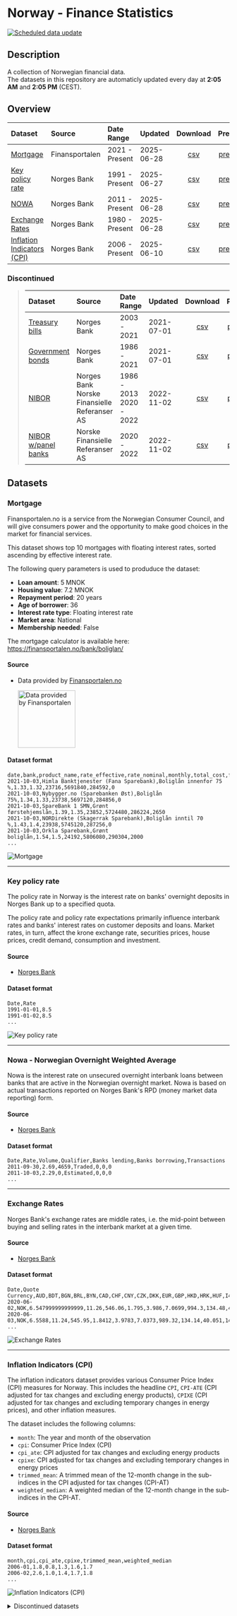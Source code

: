 # Norway - Finance Statistics

[![Scheduled data update](https://github.com/frefrik/norway-finance-statistics/workflows/Scheduled%20data%20update/badge.svg?branch=master&event=schedule)](https://github.com/frefrik/norway-finance-statistics/actions?query=workflow%3A%22Scheduled+data+update%22+event%3Aschedule+branch%3Amaster)

## Description

A collection of Norwegian financial data.  
The datasets in this repository are automaticly updated every day at **2:05 AM** and **2:05 PM** (CEST).

## Overview

<!-- table starts -->
|Dataset|Source|Date Range|Updated|Download|Preview|
| :--- | :--- | :--- | :--- | :--- | :--- |
|[Mortgage](#mortgage)|Finansportalen|2021 - Present|2025-06-28|[<center>csv</center>](https://raw.githubusercontent.com/frefrik/norway-finance-statistics/master/data/no_mortgage.csv)|[<center>preview</center>](data/no_mortgage.csv)|
|[Key policy rate](#key-policy-rate)|Norges Bank|1991 - Present|2025-06-27|[<center>csv</center>](https://raw.githubusercontent.com/frefrik/norway-finance-statistics/master/data/no_keyPolicyRate.csv)|[<center>preview</center>](data/no_keyPolicyRate.csv)|
|[NOWA](#nowa---norwegian-overnight-weighted-average)|Norges Bank|2011 - Present|2025-06-28|[<center>csv</center>](https://raw.githubusercontent.com/frefrik/norway-finance-statistics/master/data/no_nowa.csv)|[<center>preview</center>](data/no_nowa.csv)|
|[Exchange Rates](#exchange-rates)|Norges Bank|1980 - Present|2025-06-28|[<center>csv</center>](https://raw.githubusercontent.com/frefrik/norway-finance-statistics/master/data/no_exchangeRates.csv)|[<center>preview</center>](data/no_exchangeRates.csv)|
|[Inflation Indicators (CPI)](#inflation-indicators-cpi)|Norges Bank|2006 - Present|2025-06-10|[<center>csv</center>](https://raw.githubusercontent.com/frefrik/norway-finance-statistics/master/data/no_cpi.csv)|[<center>preview</center>](data/no_cpi.csv)|
<!-- table ends -->

### Discontinued
> |Dataset|Source|Date Range|Updated|Download|Preview|
> | :--- | :--- | :--- | :--- | :--- | :--- |
> |[Treasury bills](#treasury-bills)|Norges Bank|2003 - 2021|2021-07-01|[<center>csv</center>](https://raw.githubusercontent.com/frefrik/norway-finance-statistics/master/data/no_treasuryBills.csv)|[<center>preview</center>](data/no_treasuryBills.csv)|
> |[Government bonds](#government-bonds)|Norges Bank|1986 - 2021|2021-07-01|[<center>csv</center>](https://raw.githubusercontent.com/frefrik/norway-finance-statistics/master/data/no_governmentBonds.csv)|[<center>preview</center>](data/no_governmentBonds.csv)|
> |[NIBOR](#nibor)|Norges Bank<br>Norske Finansielle Referanser AS|1986 - 2013<br>2020 - 2022|2022-11-02|[<center>csv</center>](https://raw.githubusercontent.com/frefrik/norway-finance-statistics/master/data/no_nibor.csv)|[<center>preview</center>](data/no_nibor.csv)|
> |[NIBOR w/panel banks](#nibor-wpanel-banks)|Norske Finansielle Referanser AS|2020 - 2022|2022-11-02|[<center>csv</center>](https://raw.githubusercontent.com/frefrik/norway-finance-statistics/master/data/no_nibor_panel.csv)|[<center>preview</center>](data/no_nibor_panel.csv)|


## Datasets

### Mortgage

Finansportalen.no is a service from the Norwegian Consumer Council, and will give consumers power and the opportunity to make good choices in the market for financial services.

This dataset shows top 10 mortgages with floating interest rates, sorted ascending by effective interest rate.

The following query parameters is used to produduce the dataset:

- **Loan amount**: 5 MNOK
- **Housing value**: 7.2 MNOK
- **Repayment period**: 20 years
- **Age of borrower**: 36
- **Interest rate type**: Floating interest rate
- **Market area**: National
- **Membership needed**: False

The mortgage calculator is available here: https://finansportalen.no/bank/boliglan/

#### Source
  - Data provided by [Finansportalen.no](https://finansportalen.no)

    <a href="https://finansportalen.no">
    <img src="https://github.com/frefrik/norway-finance-statistics/assets/11590359/728a4dfc-2575-468c-9db1-724827f43a1c" alt="Data provided by Finansportalen" width="130" target="_blank">
    </a>

#### Dataset format

```csv
date,bank,product_name,rate_effective,rate_nominal,monthly,total_cost,first_year_cost,establishment_fee
2021-10-03,Himla Banktjenester (Fana Sparebank),Boliglån innenfor 75 %,1.33,1.32,23716,5691840,284592,0
2021-10-03,Nybygger.no (Sparebanken Øst),Boliglån 75%,1.34,1.33,23738,5697120,284856,0
2021-10-03,SpareBank 1 SMN,Grønt førstehjemslån,1.39,1.35,23852,5724480,286224,2650
2021-10-03,NORDirekte (Skagerrak Sparebank),Boliglån inntil 70 %,1.43,1.4,23938,5745120,287256,0
2021-10-03,Orkla Sparebank,Grønt boliglån,1.54,1.5,24192,5806080,290304,2000
...
```  

![Mortgage](img/mortgage.png)

---

### Key policy rate

The policy rate in Norway is the interest rate on banks' overnight deposits in Norges Bank up to a specified quota.

The policy rate and policy rate expectations primarily influence interbank rates and banks' interest rates on customer deposits and loans. Market rates, in turn, affect the krone exchange rate, securities prices, house prices, credit demand, consumption and investment.

#### Source

- [Norges Bank](https://norges-bank.no/en/)

#### Dataset format

```csv
Date,Rate
1991-01-01,8.5
1991-01-02,8.5
...
```

![Key policy rate](img/keyPolicyRate.png)

---

### Nowa - Norwegian Overnight Weighted Average

Nowa is the interest rate on unsecured overnight interbank loans between banks that are active in the Norwegian overnight market. Nowa is based on actual transactions reported on Norges Bank's RPD (money market data reporting) form.

#### Source

- [Norges Bank](https://norges-bank.no/en/)

#### Dataset format

```csv
Date,Rate,Volume,Qualifier,Banks lending,Banks borrowing,Transactions
2011-09-30,2.69,4659,Traded,0,0,0
2011-10-03,2.29,0,Estimated,0,0,0
...
```

---

### Exchange Rates

Norges Bank's exchange rates are middle rates, i.e. the mid-point between buying and selling rates in the interbank market at a given time.

#### Source

- [Norges Bank](https://norges-bank.no/en/)

#### Dataset format

```csv
Date,Quote Currency,AUD,BDT,BGN,BRL,BYN,CAD,CHF,CNY,CZK,DKK,EUR,GBP,HKD,HRK,HUF,I44,IDR,ILS,INR,ISK,JPY,KRW,MMK,MXN,MYR,NZD,PHP,PKR,PLN,RON,RUB,SEK,SGD,THB,TRY,TWD,TWI,USD,XDR,ZAR
2020-06-02,NOK,6.547999999999999,11.26,546.06,1.795,3.986,7.0699,994.3,134.48,40.082,143.27,10.6798,11.9886,1.2331,140.81,3.0896,114.95,0.066304,2.748,12.708,7.07,8.8387,0.7827,0.6842,43.69,2.2344,6.0406,19.047,5.78,2.4276,220.55,13.905999999999999,102.18,6.8163,30.279,141.08,31.941999999999997,126.0,9.5577,13.225929999999998,0.5541
2020-06-03,NOK,6.5588,11.24,545.95,1.8412,3.9783,7.0373,989.32,134.14,40.051,143.23,10.6777,11.9887,1.2308,141.02,3.0869999999999997,114.87,0.067217,2.7542,12.636,7.07,8.7853,0.7828,0.6818,43.98,2.2384,6.0904,19.094,5.778,2.4193,220.65,13.866,102.09,6.8202,30.215,141.05,31.87,125.93,9.5388,13.206010000000001,0.5595
...
```

![Exchange Rates](img/exchangeRates.png)

---

### Inflation Indicators (CPI)

The inflation indicators dataset provides various Consumer Price Index (CPI) measures for Norway. This includes the headline `CPI`, `CPI-ATE` (CPI adjusted for tax changes and excluding energy products), `CPIXE` (CPI adjusted for tax changes and excluding temporary changes in energy prices), and other inflation measures.

The dataset includes the following columns:
- `month`: The year and month of the observation
- `cpi`: Consumer Price Index (CPI)
- `cpi_ate`: CPI adjusted for tax changes and excluding energy products
- `cpixe`: CPI adjusted for tax changes and excluding temporary changes in energy prices
- `trimmed_mean`: A trimmed mean of the 12-month change in the sub-indices in the CPI adjusted for tax changes (CPI-AT)
- `weighted_median`: A weighted median of the 12-month change in the sub-indices in the CPI-AT.

#### Source

- [Norges Bank](https://norges-bank.no/en/)

#### Dataset format
```csv
month,cpi,cpi_ate,cpixe,trimmed_mean,weighted_median
2006-01,1.8,0.8,1.3,1.6,1.7
2006-02,2.6,1.0,1.4,1.7,1.8
...
```

![Inflation Indicators (CPI)](img/cpi.png)

<details>
<summary>Discontinued datasets</summary>

### Treasury bills

> ⚠️ The last update of the synthetic yield series for both Treasury bills and government bonds was on 30 June 2021.  
> Source: https://www.norges-bank.no/en/topics/Statistics/zero-coupon-yields/Treasury-bills-daily/

Treasury bills are government securities, with an original maturity of less than one year.

#### Source

- [Norges Bank](https://norges-bank.no/en/)

#### Dataset format

```csv
Date,3 months,6 months,9 months,12 months
2003-01-08,6.09,5.75,5.61,5.49
2003-01-09,6.07,5.74,5.59,5.49
...
```

![Treasury bills](img/treasuryBills.png)

---

### Government bonds

> ⚠️ The last update of the synthetic yield series for both Treasury bills and government bonds was on 30 June 2021.  
> Source: https://www.norges-bank.no/en/topics/Statistics/zero-coupon-yields/Government-bonds-daily/

A bond is an interest-bearing security with an original maturity of more than 1 year.

#### Source

- [Norges Bank](https://norges-bank.no/en/)

#### Dataset format

```csv
Date,3 years,5 years,10 years
1986-01-03,,13.63,13.49
1986-01-10,,13.64,13.48
...
```

![Government bonds](img/governmentBonds.png)

---

### NIBOR

> ⚠️ NIBOR has launched a new website and restricted the access to delayed Nibor rates and monthly statistics.
> [[Source](https://nore-benchmarks.com/wp-content/uploads/2022/10/2022-10-13-NoRe-launches-new-website-on-17-Oct-2022.pdf)]  
> Last dataset update: 2022-11-02

Nibor (Norwegian Inter Bank Offered Rate) is a collective term for Norwegian money market rates at different maturities. Nibor is intended to reflect the interest rate level a bank require for unsecured money market lending in NOK to another bank.

#### Source

- [Norges Bank](https://norges-bank.no/en/)
- [Norske Finansielle Referanser AS](https://referanserenter.no)

#### Dataset format

```csv
Date,1 Week,1 Month,2 Months,3 Months,6 Months
1986-01-02,12.67841,12.6194,,12.80975,12.93966
1986-01-03,12.59994,12.52899,,12.83989,12.92999
...
```  

![NIBOR](img/nibor.png)

---

### NIBOR w/panel banks

> ⚠️ NIBOR has launched a new website and restricted the access to delayed Nibor rates and monthly statistics.
> [[Source](https://nore-benchmarks.com/wp-content/uploads/2022/10/2022-10-13-NoRe-launches-new-website-on-17-Oct-2022.pdf)]  
> Last dataset update: 2022-11-02

Nibor (Norwegian Inter Bank Offered Rate) is a collective term for Norwegian money market rates at different maturities. Nibor is intended to reflect the interest rate level a bank require for unsecured money market lending in NOK to another bank.  

- **DNBB**: DNB Bank ASA  
- **DSKE**: Danske Bank A/S  
- **HAND**: Svenska Handelsbanken AB  
- **NORD**: Nordea Bank ABP  
- **SEBB**: SEB AB  
- **SWED**: Swedbank AB

#### Source

- [Norske Finansielle Referanser AS](https://referanserenter.no)

#### Dataset format

```csv
Date,Calculation Date,Tenor,Fixing Rate,DNBB,DSKE,HAND,NORD,SEBB,SWED
2020-01-02,2 Jan 2020,1 Week,1.57,1.55,1.53,1.67,1.57,1.58,1.57
2020-01-02,2 Jan 2020,1 Month,1.65,1.71,1.66,1.64,1.67,1.64,1.56
...
```

![NIBOR w/panel banks](img/nibor_panel_3m.png)

</details>
